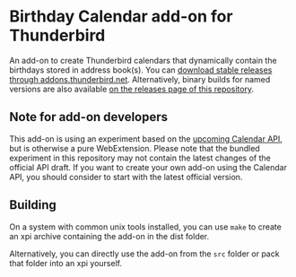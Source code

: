 # Birthday Calendar add-on for Thunderbird

An add-on to create Thunderbird calendars that dynamically contain the birthdays stored in address book(s). You can [download stable releases through addons.thunderbird.net](https://addons.thunderbird.net/thunderbird/addon/birthday-calendar/). Alternatively, binary builds for named versions are also available [on the releases page of this repository](https://github.com/rsjtdrjgfuzkfg/thunderbird-birthdaycalendar/releases).


## Note for add-on developers

This add-on is using an experiment based on the [upcoming Calendar API](https://github.com/thundernest/tb-web-ext-experiments/tree/main/calendar), but is otherwise a pure WebExtension. Please note that the bundled experiment in this repository may not contain the latest changes of the official API draft. If you want to create your own add-on using the Calendar API, you should consider to start with the latest official version.


## Building

On a system with common unix tools installed, you can use `make` to create an xpi archive containing the add-on in the dist folder.

Alternatively, you can directly use the add-on from the `src` folder or pack that folder into an xpi yourself.

